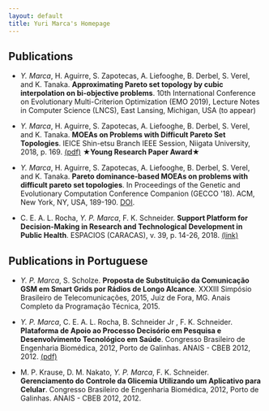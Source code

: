 ```yaml
---
layout: default
title: Yuri Marca's Homepage
---
```



## Publications

* _Y. Marca_, H. Aguirre, S. Zapotecas, A. Liefooghe, B. Derbel, S. Verel, and K. Tanaka. **Approximating Pareto set topology by cubic interpolation on bi-objective problems**. 10th International Conference on Evolutionary Multi-Criterion Optimization (EMO 2019), Lecture Notes in Computer Science (LNCS), East Lansing, Michigan, USA (to appear)

* _Y. Marca_, H. Aguirre, S. Zapotecas, A. Liefooghe, B. Derbel, S. Verel, and K. Tanaka. **MOEAs on Problems with Difficult Pareto Set Topologies**. IEICE Shin-etsu Branch IEEE Session, Niigata University, 2018, p. 169. [(pdf)](pdf/shinestu2018.pdf) **★Young Research Paper Award★**

*  _Y. Marca_, H. Aguirre, S. Zapotecas, A. Liefooghe, B. Derbel, S. Verel, and K. Tanaka. **Pareto dominance-based MOEAs on problems with difficult pareto set topologies**. In Proceedings of the Genetic and Evolutionary Computation Conference Companion (GECCO '18). ACM, New York, NY, USA, 189-190. [DOI](https://doi.org/10.1145/3205651.3205746).

* C. E. A. L. Rocha, _Y. P. Marca_, F. K. Schneider. **Support Platform for Decision-Making in Research and Technological Development in Public Health**. ESPACIOS (CARACAS), v. 39, p. 14-26, 2018. [(link)](http://www.revistaespacios.com/a18v39n06/18390614.html)

## Publications in Portuguese

*	_Y. P. Marca_, S. Scholze. **Proposta de Substituição da Comunicação GSM em Smart Grids por Rádios de Longo Alcance**. XXXIII Simpósio Brasileiro de Telecomunicações, 2015, Juiz de Fora, MG. Anais Completo da Programação Técnica, 2015.

* _Y. P. Marca_, C. E. A. L. Rocha, B. Schneider Jr , F. K. Schneider. **Plataforma de Apoio ao Processo Decisório em Pesquisa e Desenvolvimento Tecnológico em Saúde**. Congresso Brasileiro de Engenharia Biomédica, 2012, Porto de Galinhas. ANAIS - CBEB 2012, 2012. [(pdf)](pdf/XXIIICBEB2012Vol3.pdf)

* M. P. Krause, D. M. Nakato, _Y. P. Marca_, F. K. Schneider. **Gerenciamento do Controle da Glicemia Utilizando um Aplicativo para Celular**. Congresso Brasileiro de Engenharia Biomédica, 2012, Porto de Galinhas. ANAIS - CBEB 2012, 2012.
